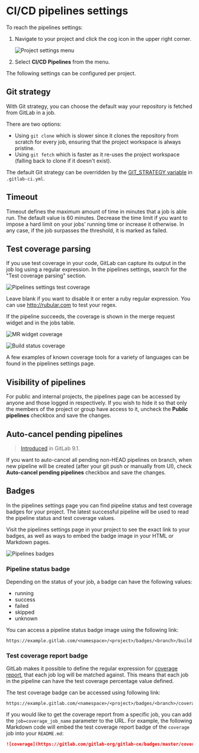 # CI/CD pipelines settings

To reach the pipelines settings:

1. Navigate to your project and click the cog icon in the upper right corner.

    ![Project settings menu](../img/project_settings_list.png)

1. Select **CI/CD Pipelines** from the menu.

The following settings can be configured per project.

## Git strategy

With Git strategy, you can choose the default way your repository is fetched
from GitLab in a job.

There are two options:

- Using `git clone` which is slower since it clones the repository from scratch
  for every job, ensuring that the project workspace is always pristine.
- Using `git fetch` which is faster as it re-uses the project workspace (falling
  back to clone if it doesn't exist).

The default Git strategy can be overridden by the [GIT_STRATEGY variable][var]
in `.gitlab-ci.yml`.

## Timeout

Timeout defines the maximum amount of time in minutes that a job is able run.
The default value is 60 minutes. Decrease the time limit if you want to impose
a hard limit on your jobs' running time or increase it otherwise. In any case,
if the job surpasses the threshold, it is marked as failed.

## Test coverage parsing

If you use test coverage in your code, GitLab can capture its output in the
job log using a regular expression. In the pipelines settings, search for the
"Test coverage parsing" section.

![Pipelines settings test coverage](img/pipelines_settings_test_coverage.png)

Leave blank if you want to disable it or enter a ruby regular expression. You
can use http://rubular.com to test your regex.

If the pipeline succeeds, the coverage is shown in the merge request widget and
in the jobs table.

![MR widget coverage](img/pipelines_test_coverage_mr_widget.png)

![Build status coverage](img/pipelines_test_coverage_build.png)

A few examples of known coverage tools for a variety of languages can be found
in the pipelines settings page.

## Visibility of pipelines

For public and internal projects, the pipelines page can be accessed by
anyone and those logged in respectively. If you wish to hide it so that only
the members of the project or group have access to it, uncheck the **Public
pipelines** checkbox and save the changes.

## Auto-cancel pending pipelines

> [Introduced][ce-9362] in GitLab 9.1.

If you want to auto-cancel all pending non-HEAD pipelines on branch, when 
new pipeline will be created (after your git push or manually from UI), 
check **Auto-cancel pending pipelines** checkbox and save the changes.

## Badges

In the pipelines settings page you can find pipeline status and test coverage
badges for your project. The latest successful pipeline will be used to read
the pipeline status and test coverage values.

Visit the pipelines settings page in your project to see the exact link to
your badges, as well as ways to embed the badge image in your HTML or Markdown
pages.

![Pipelines badges](img/pipelines_settings_badges.png)

### Pipeline status badge

Depending on the status of your job, a badge can have the following values:

- running
- success
- failed
- skipped
- unknown

You can access a pipeline status badge image using the following link:

```
https://example.gitlab.com/<namespace>/<project>/badges/<branch>/build.svg
```

### Test coverage report badge

GitLab makes it possible to define the regular expression for [coverage report],
that each job log will be matched against. This means that each job in the
pipeline can have the test coverage percentage value defined.

The test coverage badge can be accessed using following link:

```
https://example.gitlab.com/<namespace>/<project>/badges/<branch>/coverage.svg
```

If you would like to get the coverage report from a specific job, you can add
the `job=coverage_job_name` parameter to the URL. For example, the following
Markdown code will embed the test coverage report badge of the `coverage` job
into your `README.md`:

```markdown
![coverage](https://gitlab.com/gitlab-org/gitlab-ce/badges/master/coverage.svg?job=coverage)
```

[var]: ../../../ci/yaml/README.md#git-strategy
[coverage report]: #test-coverage-parsing
[ce-9362]: https://gitlab.com/gitlab-org/gitlab-ce/merge_requests/9362
